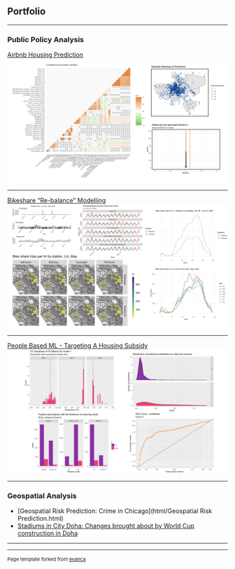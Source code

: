 ## Portfolio

---

### Public Policy Analysis 

[Airbnb Housing Prediction](html/FinalProject_RGenius.html)
<img src="images/airbnb.jpeg?raw=true"/>

---
[Bikeshare “Re-balance” Modelling](html/Bike-share-YingxueOu.html)
<img src="images/bikeshare.jpeg?raw=true"/>

---
[People Based ML - Targeting A Housing Subsidy](html/Targeting%20A%20Housing%20Subsidy_YingxueOu.html)
<img src="images/housing.jpeg?raw=true"/>

---


### Geospatial Analysis
- [Geospatial Risk Prediction: Crime in Chicago](html/Geospatial Risk Prediction.html)
- [Stadiums in City Doha: Changes brought about by World Cup construction in Doha](https://storymaps.arcgis.com/stories/58daca1079834fbe9a34898693811a42)

---




---
<p style="font-size:11px">Page template forked from <a href="https://github.com/evanca/quick-portfolio">evanca</a></p>
<!-- Remove above link if you don't want to attibute -->
